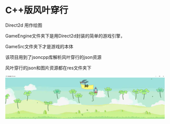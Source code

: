 # C++版风叶穿行

Direct2d 用作绘图

GameEngine文件夹下是用Direct2d封装的简单的游戏引擎，

GameSrc文件夹下才是游戏的本体

该项目用到了jsoncpp库解析风叶穿行的json资源

风叶穿行的json和图片资源都在res文件夹下

![](Screenshot.png)
